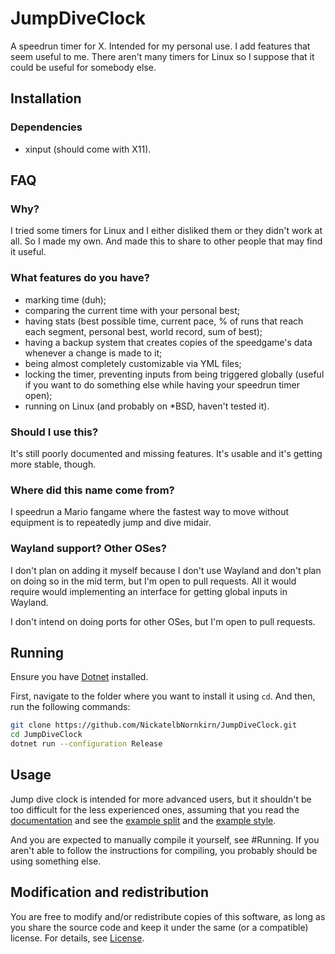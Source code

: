 # JumpDiveClock

A speedrun timer for X. Intended for my personal use. I add features that seem useful to me. There
aren't many timers for Linux so I suppose that it could be useful for somebody else.

## Installation

### Dependencies

* xinput (should come with X11).

## FAQ

### Why?

I tried some timers for Linux and I either disliked them or they didn't work at all. So I made my
own. And made this to share to other people that may find it useful.

### What features do you have?

* marking time (duh);
* comparing the current time with your personal best;
* having stats (best possible time, current pace, % of runs that reach each segment, personal best,
    world record, sum of best);
* having a backup system that creates copies of the speedgame's data whenever a change is made to
    it;
* being almost completely customizable via YML files;
* locking the timer, preventing inputs from being triggered globally (useful if you want to do
    something else while having your speedrun timer open);
* running on Linux (and probably on *BSD, haven't tested it).

### Should I use this?

It's still poorly documented and missing features. It's usable and it's
getting more stable, though.

### Where did this name come from?

I speedrun a Mario fangame where the fastest way to move without equipment is to repeatedly jump and
dive midair.

### Wayland support? Other OSes?

I don't plan on adding it myself because I don't use Wayland and don't plan on doing so in the mid
term, but I'm open to pull requests. All it would require would implementing an interface for
getting global inputs in Wayland.

I don't intend on doing ports for other OSes, but I'm open to pull requests.

## Running

Ensure you have
[Dotnet](https://learn.microsoft.com/en-us/dotnet/core/install/linux?WT.mc_id=dotnet-35129-website)
installed.

First, navigate to the folder where you want to install it using `cd`. And then, run the following
commands:

```sh
git clone https://github.com/NickatelbNornkirn/JumpDiveClock.git
cd JumpDiveClock
dotnet run --configuration Release
```

## Usage

Jump dive clock is intended for more advanced users, but it shouldn't be too difficult for the less
experienced ones, assuming that you read the [documentation](DOCS.md) and see the
[example split](splits/example.yml) and the [example style](styles/example.yml).

And you are expected to manually compile it yourself, see #Running. If you aren't able to follow the
instructions for compiling, you probably should be using something else.

## Modification and redistribution

You are free to modify and/or redistribute copies of this software, as long as you share the source
code and keep it under the same (or a compatible) license. For details, see [License](LICENSE).
